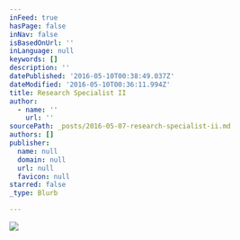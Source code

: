 ```yaml
---
inFeed: true
hasPage: false
inNav: false
isBasedOnUrl: ''
inLanguage: null
keywords: []
description: ''
datePublished: '2016-05-10T00:38:49.037Z'
dateModified: '2016-05-10T00:36:11.994Z'
title: Research Specialist II
author:
  - name: ''
    url: ''
sourcePath: _posts/2016-05-07-research-specialist-ii.md
authors: []
publisher:
  name: null
  domain: null
  url: null
  favicon: null
starred: false
_type: Blurb

---
```

![](https://s3-us-west-2.amazonaws.com/the-grid-img/p/44fe0fc4c2f24e15b08fbdfc852bb27011a64fc2.jpg)